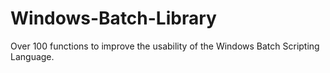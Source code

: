 # Windows-Batch-Library

Over 100 functions to improve the usability of the Windows Batch Scripting Language.
